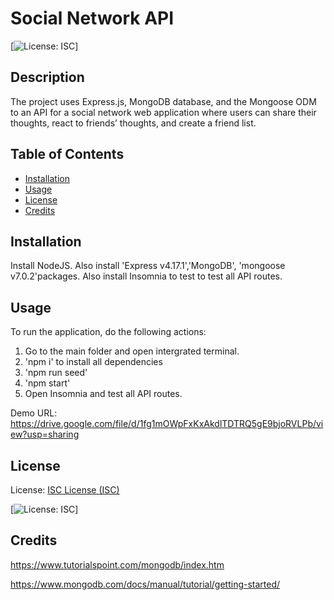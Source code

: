 # Social Network API
  
  [![License: ISC](https://img.shields.io/badge/License-ISC-blue.svg)]

## Description

The project uses Express.js, MongoDB database, and the Mongoose ODM to an API for a social network web application where users can share their thoughts, react to friends’ thoughts, and create a friend list. 

## Table of Contents

- [Installation](#installation)
- [Usage](#usage)
- [License](#license)
- [Credits](#credits)

## Installation

Install NodeJS. Also install 'Express v4.17.1','MongoDB', 'mongoose v7.0.2'packages. Also install Insomnia to test to test all API routes.


## Usage

To run the application, do the following actions:
1. Go to the main folder and open intergrated terminal.
2. 'npm i' to install all dependencies
3. 'npm run seed'
4. 'npm start'
5. Open Insomnia and test all API routes.

Demo URL: https://drive.google.com/file/d/1fg1mOWpFxKxAkdlTDTRQ5gE9bjoRVLPb/view?usp=sharing


## License

License: [ISC License (ISC)](https://opensource.org/licenses/ISC)

[![License: ISC](https://img.shields.io/badge/License-ISC-blue.svg)]


## Credits

https://www.tutorialspoint.com/mongodb/index.htm

https://www.mongodb.com/docs/manual/tutorial/getting-started/
